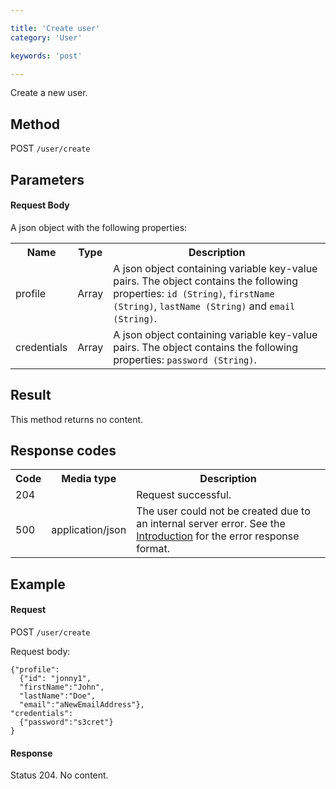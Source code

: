 ```yaml
---

title: 'Create user'
category: 'User'

keywords: 'post'

---
```



Create a new user.


Method
------

POST `/user/create`


Parameters
----------

#### Request Body

A json object with the following properties:

<table class="table table-striped">
  <tr>
    <th>Name</th>
    <th>Type</th>
    <th>Description</th>
  </tr>
  <tr>
    <td>profile</td>
    <td>Array</td>
    <td>
      A json object containing variable key-value pairs. The object contains the following properties: 
      <code>id (String)</code>, <code>firstName (String)</code>, <code>lastName (String)</code> and <code>email (String)</code>.
    </td>
  </tr>
  <tr>
    <td>credentials</td>
    <td>Array</td>
    <td>
      A json object containing variable key-value pairs. The object contains the following properties:
      <code>password (String)</code>.
    </td>
  </tr>
</table>


Result
------

This method returns no content.


Response codes
--------------  

<table class="table table-striped">
  <tr>
    <th>Code</th>
    <th>Media type</th>
    <th>Description</th>
  </tr>
  <tr>
    <td>204</td>
    <td></td>
    <td>Request successful.</td>
  </tr>
  <tr>
    <td>500</td>
    <td>application/json</td>
    <td>The user could not be created due to an internal server error. See the <a href="ref:#overview-introduction">Introduction</a> for the error response format.</td>
  </tr>
</table>

Example
-------

#### Request

POST `/user/create`

Request body:

    {"profile": 
      {"id": "jonny1",
      "firstName":"John",
      "lastName":"Doe",
      "email":"aNewEmailAddress"},
    "credentials": 
      {"password":"s3cret"}
    }

#### Response

Status 204. No content.
